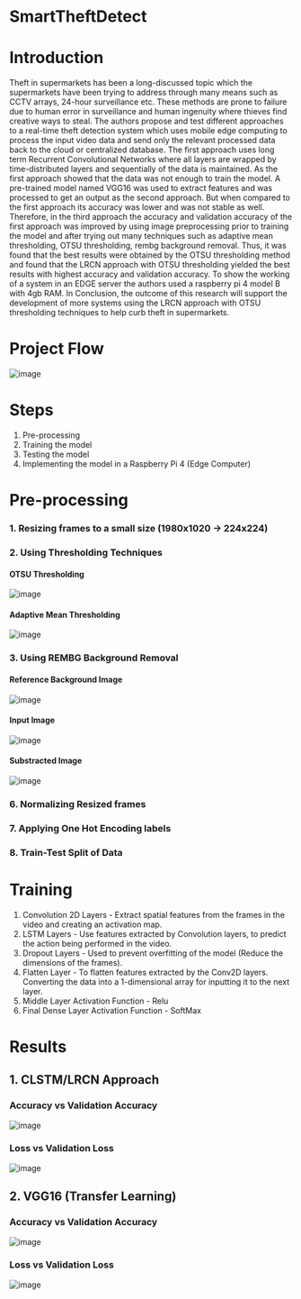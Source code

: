 # SmartTheftDetect
# Introduction
Theft in supermarkets has been a long-discussed topic which the supermarkets have been trying to address through many means such as CCTV arrays, 24-hour surveillance etc. These methods are prone to failure due to human error in surveillance and human ingenuity where thieves find creative ways to steal. The authors propose and test different approaches to a real-time theft detection system which uses mobile edge computing to process the input video data and send only the relevant processed data back to the cloud or centralized database. The first approach uses long term Recurrent Convolutional Networks where all layers are wrapped by time-distributed layers and sequentially of the data is maintained. As the first approach showed that the data was not enough to train the model. A pre-trained model named VGG16 was used to extract features and was processed to get an output as the second approach. But when compared to the first 
approach its accuracy was lower and was not stable as well. Therefore, in the third approach the accuracy and validation accuracy of the first approach was improved by using image preprocessing prior to training the model and after trying out many techniques such as adaptive mean thresholding, OTSU thresholding, rembg background removal. Thus, it was found that the best results were obtained by the OTSU thresholding method and found that the LRCN approach with OTSU thresholding yielded the best results with highest accuracy and validation accuracy. To show the working of a system in an EDGE server the authors used a raspberry pi 4 model B with 4gb RAM. In Conclusion, the outcome of this research will support the development of more systems using the LRCN approach with OTSU thresholding techniques to help curb theft in supermarkets.

# Project Flow

![image](https://github.com/janithanupama/SmartTheftDetect/assets/166873374/2f0617fc-90ec-4ac1-9ed3-54ee9a1ee960)

# Steps
1. Pre-processing
2. Training the model
3. Testing the model
4. Implementing the model in a Raspberry Pi 4 (Edge Computer)

# Pre-processing
### 1. Resizing frames to a small size (1980x1020 -> 224x224)
### 2. Using Thresholding Techniques
#### OTSU Thresholding
   ![image](https://github.com/janithanupama/SmartTheftDetect/assets/166873374/96d81885-f956-4a6e-9912-bc0d327b0a46)
#### Adaptive Mean Thresholding
   ![image](https://github.com/janithanupama/SmartTheftDetect/assets/166873374/687b68be-8409-4bc3-86a0-14352945e653)
### 3. Using REMBG Background Removal
#### Reference Background Image 
![image](https://github.com/janithanupama/SmartTheftDetect/assets/166873374/8ee3c6d3-1612-40d0-abb0-0e2728b85ab1)
#### Input Image 
![image](https://github.com/janithanupama/SmartTheftDetect/assets/166873374/65314d83-248b-4ca9-bd15-ca2b044522bf)
#### Substracted Image 
![image](https://github.com/janithanupama/SmartTheftDetect/assets/166873374/c1bdc9ee-e33f-4231-9739-96e901019ad9)

### 6. Normalizing Resized frames
### 7. Applying One Hot Encoding labels
### 8. Train-Test Split of Data

# Training
1. Convolution 2D Layers - Extract spatial features from the frames in the video and creating an activation map.
2. LSTM Layers - Use features extracted by Convolution layers, to predict the action being performed in the video.
3. Dropout Layers - Used to prevent overfitting of the model (Reduce the dimensions of the frames).
4. Flatten Layer - To flatten features extracted by the Conv2D layers. Converting the data into a 1-dimensional array for inputting it to the next layer.
5. Middle Layer Activation Function - Relu
6. Final Dense Layer Activation Function - SoftMax

# Results
## 1. CLSTM/LRCN Approach
### Accuracy vs Validation Accuracy
![image](https://github.com/janithanupama/SmartTheftDetect/assets/166873374/052e8718-e2af-42eb-be02-709ede703f61)

### Loss vs Validation Loss
![image](https://github.com/janithanupama/SmartTheftDetect/assets/166873374/a23f21f7-4bd6-41e9-a2bb-0cf8fac8e020)

## 2. VGG16 (Transfer Learning)
### Accuracy vs Validation Accuracy
![image](https://github.com/janithanupama/SmartTheftDetect/assets/166873374/9c4697ba-0a08-4b36-aa67-e1a373c1e5df)

### Loss vs Validation Loss
![image](https://github.com/janithanupama/SmartTheftDetect/assets/166873374/5a4caf4a-23f8-4a1d-baf4-fdeb52e92afd)



